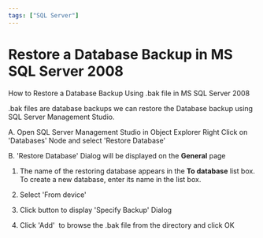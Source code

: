 ```yaml
---
tags: ["SQL Server"]
---
```

<!--markdownlint-disable MD013 MD029 MD036 MD024 MD033 MD040 MD042 MD001 MD051 MD025 MD052-->

# Restore a Database Backup in MS SQL Server 2008

How to Restore a Database Backup Using .bak file in MS SQL Server 2008

\.bak files are database backups we can restore the Database backup using SQL Server Management Studio.

A. Open SQL Server Management Studio in Object Explorer Right Click on 'Databases' Node and select 'Restore Database'

B. 'Restore Database' Dialog will be displayed on the **General** page

1. The name of the restoring database appears in the **To database** list box. To create a new database, enter its name in the list box.

2. Select 'From device'

3. Click button to display 'Specify Backup' Dialog

4. Click 'Add'  to browse the .bak file from the directory and click OK
